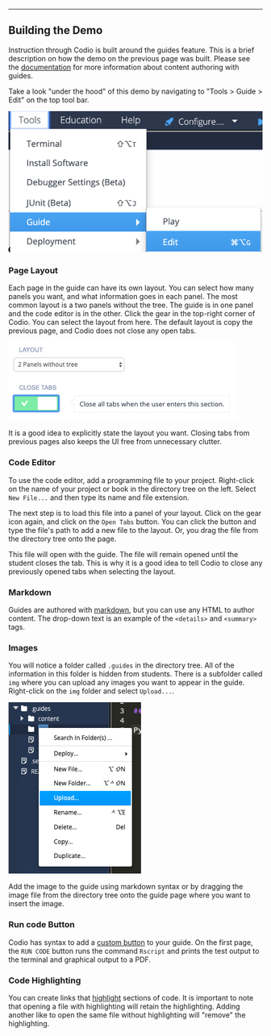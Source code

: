 ----------

## Building the Demo

Instruction through Codio is built around the guides feature. This is a brief description on how the demo on the previous page was built. Please see the [documentation](https://codio.com/docs/content/authoring/) for more information about content authoring with guides.

Take a look "under the hood" of this demo by navigating to "Tools > Guide > Edit" on the top tool bar.

![.guides/img/editGuide](.guides/img/editGuide.png)


### Page Layout
Each page in the guide can have its own layout. You can select how many panels you want, and what information goes in each panel. The most common layout is a two panels without the tree. The guide is in one panel and the code editor is in the other. Click the gear in the top-right corner of Codio. You can select the layout from here. The default layout is copy the previous page, and Codio does not close any open tabs.

![Layout](.guides/img/layout.png)

It is a good idea to explicitly state the layout you want. Closing tabs from previous pages also keeps the UI free from unnecessary clutter.

### Code Editor
To use the code editor, add a programming file to your project. Right-click on the name of your project or book in the directory tree on the left. Select `New File...` and then type its name and file extension.

The next step is to load this file into a panel of your layout. Click on the gear icon again, and click on the `Open Tabs` button. You can click the button and type the file's path to add a new file to the layout. Or, you drag the file from the directory tree onto the page.

This file will open with the guide. The file will remain opened until the student closes the tab. This is why it is a good idea to tell Codio to close any previously opened tabs when selecting the layout.

### Markdown
Guides are authored with [markdown](https://codio.com/docs/content/authoring/page-edit/edit/), but you can use any HTML to author content. The drop-down text is an example of the `<details>` and `<summary>` tags.

### Images
You will notice a folder called `.guides` in the directory tree. All of the information in this folder is hidden from students. There is a subfolder called `img` where you can upload any images you want to appear in the guide. Right-click on the `img` folder and select `Upload...`.

![.guides/img/upload](.guides/img/upload.png)

Add the image to the guide using markdown syntax or by dragging the image file from the directory tree onto the guide page where you want to insert the image.

### Run code Button
Codio has syntax to add a [custom button](https://codio.com/docs/content/authoring/page-edit/buttons/) to your guide. On the first page, the `RUN CODE` button runs the command `Rscript` and prints the test output to the terminal and graphical output to a PDF.


### Code Highlighting
You can create links that [highlight](https://codio.com/docs/content/authoring/page-edit/inline/) sections of code. It is important to note that opening a file with highlighting will retain the highlighting. Adding another like to open the same file without highlighting will "remove" the highlighting.